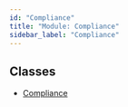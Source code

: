 ```yaml
---
id: "Compliance"
title: "Module: Compliance"
sidebar_label: "Compliance"
---
```


## Classes

- [Compliance](../../../../../classes/API/Entities/Asset/Compliance/Compliance.md)
